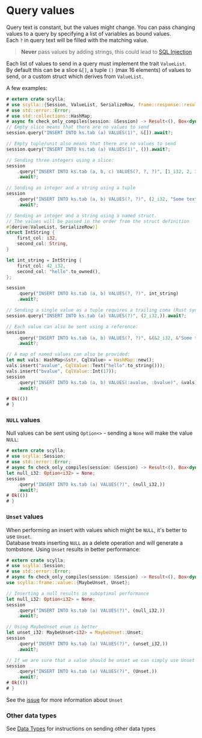# Query values
Query text is constant, but the values might change.
You can pass changing values to a query by specifying a list of variables as bound values.\
Each `?` in query text will be filled with the matching value. 

> **Never** pass values by adding strings, this could lead to [SQL Injection](https://en.wikipedia.org/wiki/SQL_injection)

Each list of values to send in a query must implement the trait `ValueList`.\
By default this can be a slice `&[]`, a tuple `()` (max 16 elements) of values to send,
or a custom struct which derives from `ValueList`.

A few examples:
```rust
# extern crate scylla;
# use scylla::{Session, ValueList, SerializeRow, frame::response::result::CqlValue};
# use std::error::Error;
# use std::collections::HashMap;
# async fn check_only_compiles(session: &Session) -> Result<(), Box<dyn Error>> {
// Empty slice means that there are no values to send
session.query("INSERT INTO ks.tab (a) VALUES(1)", &[]).await?;

// Empty tuple/unit also means that there are no values to send
session.query("INSERT INTO ks.tab (a) VALUES(1)", ()).await?;

// Sending three integers using a slice:
session
    .query("INSERT INTO ks.tab (a, b, c) VALUES(?, ?, ?)", [1_i32, 2, 3].as_ref())
    .await?;

// Sending an integer and a string using a tuple
session
    .query("INSERT INTO ks.tab (a, b) VALUES(?, ?)", (2_i32, "Some text"))
    .await?;

// Sending an integer and a string using a named struct.
// The values will be passed in the order from the struct definition
#[derive(ValueList, SerializeRow)]
struct IntString {
    first_col: i32,
    second_col: String,
}

let int_string = IntString {
    first_col: 42_i32,
    second_col: "hello".to_owned(),
};

session
    .query("INSERT INTO ks.tab (a, b) VALUES(?, ?)", int_string)
    .await?;

// Sending a single value as a tuple requires a trailing coma (Rust syntax):
session.query("INSERT INTO ks.tab (a) VALUES(?)", (2_i32,)).await?;

// Each value can also be sent using a reference:
session
    .query("INSERT INTO ks.tab (a, b) VALUES(?, ?)", &(&2_i32, &"Some text"))
    .await?;

// A map of named values can also be provided:
let mut vals: HashMap<&str, CqlValue> = HashMap::new();
vals.insert("avalue", CqlValue::Text("hello".to_string()));
vals.insert("bvalue", CqlValue::Int(17));
session
    .query("INSERT INTO ks.tab (a, b) VALUES(:avalue, :bvalue)", &vals)
    .await?;

# Ok(())
# }
```

### `NULL` values
Null values can be sent using `Option<>` - sending a `None` will make the value `NULL`:
```rust
# extern crate scylla;
# use scylla::Session;
# use std::error::Error;
# async fn check_only_compiles(session: &Session) -> Result<(), Box<dyn Error>> {
let null_i32: Option<i32> = None;
session
    .query("INSERT INTO ks.tab (a) VALUES(?)", (null_i32,))
    .await?;
# Ok(())
# }
```

### `Unset` values
When performing an insert with values which might be `NULL`, it's better to use `Unset`.\
Database treats inserting `NULL` as a delete operation and will generate a tombstone.
Using `Unset` results in better performance:

```rust
# extern crate scylla;
# use scylla::Session;
# use std::error::Error;
# async fn check_only_compiles(session: &Session) -> Result<(), Box<dyn Error>> {
use scylla::frame::value::{MaybeUnset, Unset};

// Inserting a null results in suboptimal performance
let null_i32: Option<i32> = None;
session
    .query("INSERT INTO ks.tab (a) VALUES(?)", (null_i32,))
    .await?;

// Using MaybeUnset enum is better
let unset_i32: MaybeUnset<i32> = MaybeUnset::Unset;
session
    .query("INSERT INTO ks.tab (a) VALUES(?)", (unset_i32,))
    .await?;

// If we are sure that a value should be unset we can simply use Unset
session
    .query("INSERT INTO ks.tab (a) VALUES(?)", (Unset,))
    .await?;
# Ok(())
# }
```
See the [issue](https://issues.apache.org/jira/browse/CASSANDRA-7304) for more information about `Unset`

### Other data types
See [Data Types](../data-types/data-types.md) for instructions on sending other data types
